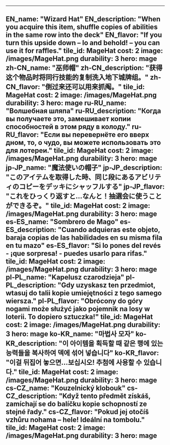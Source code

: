 ---

EN_name: "Wizard Hat"
EN_description: "When you acquire this item, shuffle copies of abilities in the same row into the deck"
EN_flavor: "If you turn this upside down – lo and behold! – you can use it for raffles."
tile_id: MageHat
cost: 2
image: /images/MageHat.png
durability: 3
hero: mage
zh-CN_name: "巫师帽"
zh-CN_description: "获得这个物品时将同行技能的复制洗入地下城牌组。"
zh-CN_flavor: "倒过来还可以用来抓阄。"
tile_id: MageHat
cost: 2
image: /images/MageHat.png
durability: 3
hero: mage
ru-RU_name: "Волшебная шляпа"
ru-RU_description: "Когда вы получаете это, замешивает копии способностей в этом ряду в колоду."
ru-RU_flavor: "Если вы перевернёте его вверх дном, то, о чудо, вы можете использовать это для лотереи."
tile_id: MageHat
cost: 2
image: /images/MageHat.png
durability: 3
hero: mage
jp-JP_name: "魔法使いの帽子"
jp-JP_description: "このアイテムを取得した時、同じ段にあるアビリティのコピーをデッキにシャッフルする"
jp-JP_flavor: "これをひっくり返すと…なんと！抽選会に使うことができるぞ。"
tile_id: MageHat
cost: 2
image: /images/MageHat.png
durability: 3
hero: mage
es-ES_name: "Sombrero de Mago"
es-ES_description: "Cuando adquieras este objeto, baraja copias de las habilidades en su misma fila en tu mazo"
es-ES_flavor: "Si lo pones del revés - ¡que sorpresa! - puedes usarlo para rifas."
tile_id: MageHat
cost: 2
image: /images/MageHat.png
durability: 3
hero: mage
pl-PL_name: "Kapelusz czarodzieja"
pl-PL_description: "Gdy uzyskasz ten przedmiot, wtasuj do talii kopie umiejętności z tego samego wiersza."
pl-PL_flavor: "Obrócony do góry nogami może służyć jako pojemnik na losy w loterii. To dopiero sztuczka!"
tile_id: MageHat
cost: 2
image: /images/MageHat.png
durability: 3
hero: mage
ko-KR_name: "마법사 모자"
ko-KR_description: "이 아이템을 획득할 때 같은 행에 있는 능력들을 복사하여 덱에 섞어 넣습니다"
ko-KR_flavor: "이걸 뒤집어 놓으면...보십시오! 추첨에 사용할 수 있습니다."
tile_id: MageHat
cost: 2
image: /images/MageHat.png
durability: 3
hero: mage
cs-CZ_name: "Kouzelnický klobouk"
cs-CZ_description: "Když tento předmět získáš, zamíchají se do balíčku kopie schopností ze stejné řady."
cs-CZ_flavor: "Pokud jej otočíš vzhůru nohama – hele! Ideální na tombolu."
tile_id: MageHat
cost: 2
image: /images/MageHat.png
durability: 3
hero: mage
---